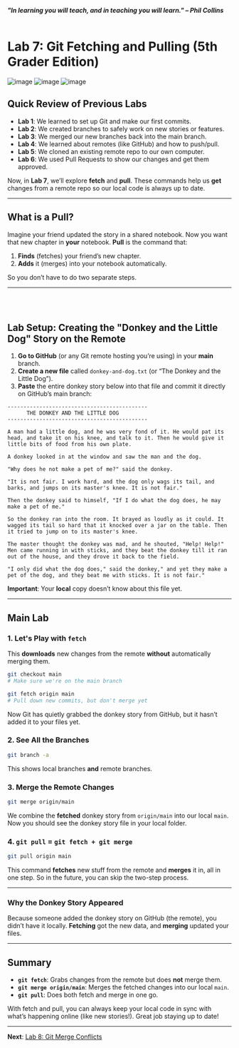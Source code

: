 ***"In learning you will teach, and in teaching you will learn." – Phil Collins***
<br><br>

# Lab 7: Git Fetching and Pulling (5th Grader Edition)

![image](https://github.com/user-attachments/assets/8afb50ac-1e45-496b-9c15-8b4ab8de80d8)
![image](https://github.com/user-attachments/assets/c2727881-ffb1-4e9f-9391-2c02abf47e94)
![image](https://github.com/user-attachments/assets/f4e56dd4-efa2-4d3c-8d54-08f8937c574e)

## Quick Review of Previous Labs
- **Lab 1**: We learned to set up Git and make our first commits.
- **Lab 2**: We created branches to safely work on new stories or features.
- **Lab 3**: We merged our new branches back into the main branch.
- **Lab 4**: We learned about remotes (like GitHub) and how to push/pull.
- **Lab 5**: We cloned an existing remote repo to our own computer.
- **Lab 6**: We used Pull Requests to show our changes and get them approved.

Now, in **Lab 7**, we’ll explore **fetch** and **pull**. These commands help us **get** changes from a remote repo so our local code is always up to date.

---

## What is a Pull?
Imagine your friend updated the story in a shared notebook. Now you want that new chapter in **your** notebook. **Pull** is the command that:

1. **Finds** (fetches) your friend’s new chapter.
2. **Adds** it (merges) into your notebook automatically.

So you don’t have to do two separate steps.

---

<br><br>
## Lab Setup: Creating the "Donkey and the Little Dog" Story on the Remote
1. **Go to GitHub** (or any Git remote hosting you’re using) in your **main** branch.
2. **Create a new file** called `donkey-and-dog.txt` (or “The Donkey and the Little Dog”).
3. **Paste** the entire donkey story below into that file and commit it directly on GitHub’s main branch:

```
--------------------------------------------
      THE DONKEY AND THE LITTLE DOG
--------------------------------------------

A man had a little dog, and he was very fond of it. He would pat its head, and take it on his knee, and talk to it. Then he would give it little bits of food from his own plate.

A donkey looked in at the window and saw the man and the dog.

"Why does he not make a pet of me?" said the donkey.

"It is not fair. I work hard, and the dog only wags its tail, and barks, and jumps on its master's knee. It is not fair."

Then the donkey said to himself, "If I do what the dog does, he may make a pet of me."

So the donkey ran into the room. It brayed as loudly as it could. It wagged its tail so hard that it knocked over a jar on the table. Then it tried to jump on to its master's knee.

The master thought the donkey was mad, and he shouted, "Help! Help!" Men came running in with sticks, and they beat the donkey till it ran out of the house, and they drove it back to the field.

"I only did what the dog does," said the donkey," and yet they make a pet of the dog, and they beat me with sticks. It is not fair."
```

**Important**: Your **local** copy doesn’t know about this file yet.

---

## Main Lab

### 1. Let's Play with `fetch`
This **downloads** new changes from the remote **without** automatically merging them.
```bash
git checkout main
# Make sure we're on the main branch

git fetch origin main
# Pull down new commits, but don't merge yet
```
Now Git has quietly grabbed the donkey story from GitHub, but it hasn’t added it to your files yet.

### 2. See All the Branches
```bash
git branch -a
```
This shows local branches **and** remote branches.

### 3. Merge the Remote Changes
```bash
git merge origin/main
```
We combine the **fetched** donkey story from `origin/main` into our local `main`. Now you should see the donkey story file in your local folder.

### 4. `git pull` = `git fetch + git merge`
```bash
git pull origin main
```
This command **fetches** new stuff from the remote and **merges** it in, all in one step. So in the future, you can skip the two-step process.

---

### Why the Donkey Story Appeared
Because someone added the donkey story on GitHub (the remote), you didn’t have it locally. **Fetching** got the new data, and **merging** updated your files.

---

## Summary
- **`git fetch`**: Grabs changes from the remote but does **not** merge them.
- **`git merge origin/main`**: Merges the fetched changes into our local `main`.
- **`git pull`**: Does both fetch and merge in one go.

With fetch and pull, you can always keep your local code in sync with what’s happening online (like new stories!). Great job staying up to date!

---

**Next**: [Lab 8: Git Merge Conflicts](08_git_merge_conflicts.md)
